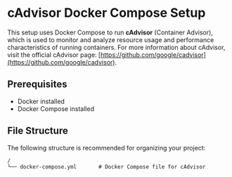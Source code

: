 # cAdvisor Docker Compose Setup

This setup uses Docker Compose to run **cAdvisor** (Container Advisor), which is used to monitor and analyze resource usage and performance characteristics of running containers. For more information about cAdvisor, visit the official cAdvisor page: [https://github.com/google/cadvisor](https://github.com/google/cadvisor).

## Prerequisites

- Docker installed
- Docker Compose installed

## File Structure

The following structure is recommended for organizing your project:

```plaintext
/
└── docker-compose.yml       # Docker Compose file for cAdvisor

